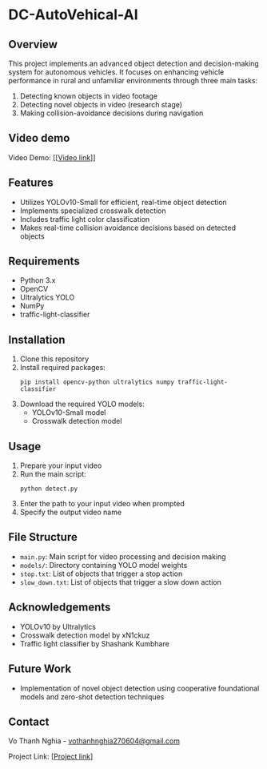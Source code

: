 # DC-AutoVehical-AI
## Overview
This project implements an advanced object detection and decision-making system for autonomous vehicles. It focuses on enhancing vehicle performance in rural and unfamiliar environments through three main tasks:

1. Detecting known objects in video footage
2. Detecting novel objects in video (research stage)
3. Making collision-avoidance decisions during navigation
## Video demo
Video Demo: [[[Video link](https://drive.google.com/drive/folders/1Sh1HZ18f4VM1XCesmiQOQUzdDx1xvDcq?usp=sharing)]]
## Features
- Utilizes YOLOv10-Small for efficient, real-time object detection
- Implements specialized crosswalk detection
- Includes traffic light color classification
- Makes real-time collision avoidance decisions based on detected objects

## Requirements
- Python 3.x
- OpenCV
- Ultralytics YOLO
- NumPy
- traffic-light-classifier

## Installation
1. Clone this repository
2. Install required packages:
   ```
   pip install opencv-python ultralytics numpy traffic-light-classifier
   ```
3. Download the required YOLO models:
   - YOLOv10-Small model
   - Crosswalk detection model

## Usage
1. Prepare your input video
2. Run the main script:
   ```
   python detect.py
   ```
3. Enter the path to your input video when prompted
4. Specify the output video name

## File Structure
- `main.py`: Main script for video processing and decision making
- `models/`: Directory containing YOLO model weights
- `stop.txt`: List of objects that trigger a stop action
- `slow_down.txt`: List of objects that trigger a slow down action

## Acknowledgements
- YOLOv10 by Ultralytics
- Crosswalk detection model by xN1ckuz
- Traffic light classifier by Shashank Kumbhare

## Future Work
- Implementation of novel object detection using cooperative foundational models and zero-shot detection techniques

## Contact
Vo Thanh Nghia - vothanhnghia270604@gmail.com

Project Link: [[Project link](https://github.com/nghessss/DC-AutoVehical-AI/)]
